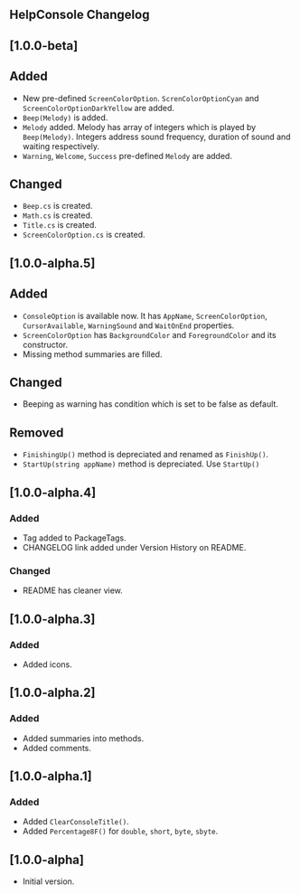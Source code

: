 ## HelpConsole Changelog

<!--
## [Unreleased]

### Added

### Changed

### Removed
-->

## [1.0.0-beta]

## Added
* New pre-defined `ScreenColorOption`. `ScrenColorOptionCyan` and `ScreenColorOptionDarkYellow` are added.
* `Beep(Melody)` is added.
* `Melody` added. Melody has array of integers which is played by `Beep(Melody)`. Integers address sound frequency, duration of sound and waiting respectively.
* `Warning`, `Welcome`, `Success` pre-defined `Melody` are added.

## Changed
* `Beep.cs` is created.
* `Math.cs` is created.
* `Title.cs` is created.
* `ScreenColorOption.cs` is created.

## [1.0.0-alpha.5]

## Added
* `ConsoleOption` is available now. It has `AppName`, `ScreenColorOption`, `CursorAvailable`, `WarningSound` and `WaitOnEnd` properties.
* `ScreenColorOption` has `BackgroundColor` and `ForegroundColor` and its constructor.
* Missing method summaries are filled.

## Changed
* Beeping as warning has condition which is set to be false as default.

## Removed
* `FinishingUp()` method is depreciated and renamed as `FinishUp()`.
* `StartUp(string appName)` method is depreciated. Use `StartUp()`

## [1.0.0-alpha.4]

### Added
* Tag added to PackageTags.
* CHANGELOG link added under Version History on README.

### Changed
* README has cleaner view.

## [1.0.0-alpha.3]

### Added
* Added icons.

## [1.0.0-alpha.2]

### Added
* Added summaries into methods.
* Added comments.

## [1.0.0-alpha.1]

### Added
* Added `ClearConsoleTitle()`.
* Added `Percentage8F()` for `double`, `short`, `byte`, `sbyte`.

## [1.0.0-alpha]
* Initial version.